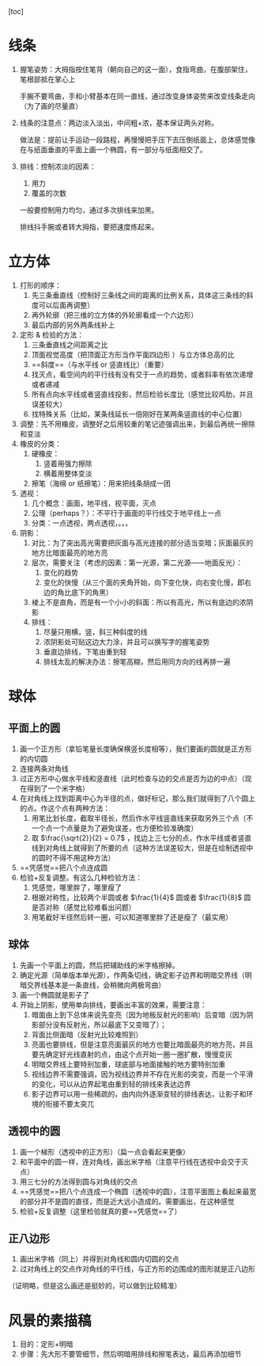 [toc]



# 线条



1. 握笔姿势：大拇指按住笔背（朝向自己的这一面），食指弯曲，在腹部架住，笔根部抵在掌心上

    手腕不要弯曲，手和小臂基本在同一直线，通过改变身体姿势来改变线条走向（为了画的尽量直）

2. 线条的注意点：两边淡入淡出，中间粗+浓，基本保证两头对称。

    做法是：提前让手运动一段路程，再慢慢把手压下去压倒纸面上，总体感觉像在与纸面垂直的平面上画一个椭圆，有一部分与纸面相交了。

3. 排线：控制浓淡的因素：

    1. 用力
    2. 覆盖的次数

    一般要控制用力均匀，通过多次排线来加黑。

    排线抖手腕或者转大拇指，要把速度练起来。



# 立方体

1. 打形的顺序：
    1. 先三条垂直线（控制好三条线之间的距离的比例关系，具体这三条线的斜度可以后面再调整）
    2. 再外轮廓（把三维的立方体的外轮廓看成一个六边形）
    3. 最后内部的另外两条线补上
2. 定形 $\&$ 检验的方法：
    1. 三条垂直线之间距离之比
    2. 顶面视觉高度（把顶面正方形当作平面四边形 ）与立方体总高的比
    3. ==斜度==（与水平线 or 竖直线比）（重要）
    4. 找灭点，看空间内的平行线有没有交于一点的趋势，或者斜率有依次递增或者递减
    5. 所有点向水平线或者竖直线投影，然后检验长度比（感觉比较鸡肋，并且误差较大）
    6. 找特殊关系（比如，某条线延长一倍刚好在某两条竖直线的中心位置）
3. 调整：先不用橡皮，调整好之后用较重的笔记迹强调出来，到最后再统一擦除和变淡
4. 橡皮的分类：
    1. 硬橡皮：
        1. 竖着用强力擦除
        2. 横着用整体变淡
    2. 擦笔（海绵 or 纸擦笔）：用来把线条胡成一团
5. 透视：
    1. 几个概念：画面，地平线，视平面，灭点
    2. 公理（perhaps？）：不平行于画面的平行线交于地平线上一点
    3. 分类：一点透视，两点透视，。。。
6. 阴影：
    1. 对比：为了突出高光需要把灰面与高光连接的部分适当变暗；灰面最灰的地方比暗面最亮的地方亮
    2. 层次，需要关注（考虑的因素：第一光源，第二光源——地面反光）：
        1. 变化的趋势
        2. 变化的快慢（从三个面的夹角开始，向下变化快，向右变化慢，即右边的角比底下的角黑）
    3. 棱上不是直角，而是有一个小小的斜面：所以有高光，所以有底边的浓阴影
    4. 排线：
        1. 尽量只用横，竖，斜三种斜度的线
        2. 浓阴影处可贴这边大力涂，并且可以换写字的握笔姿势
        3. 垂直边排线，下笔由重到轻
        4. 排线太乱的解决办法：擦笔高糊，然后用同方向的线再排一遍



# 球体



## 平面上的圆



1. 画一个正方形（拿铅笔量长度确保横竖长度相等），我们要画的圆就是正方形的内切圆
2. 连接两条对角线
3. 过正方形中心做水平线和竖直线（此时检查与边的交点是否为边的中点）（现在得到了一个米字格）
4. 在对角线上找到距离中心为半径的点，做好标记，那么我们就得到了八个圆上的点。作这个点有两种方法：
    1. 用笔比划长度，截取半径长，然后作水平线竖直线来获取另外三个点（不一个点一个点量是为了避免误差，也方便检验准确度）
    2. 取 $\frac{\sqrt{2}}{2} = 0.7$ ，找边上三七分的点，作水平线或者竖直线到对角线上就得到了所要的点（这种方法误差较大，但是在绘制透视中的圆时不得不用这种方法）
5. ==凭感觉==把八个点连成圆
6. 检验+反复调整。有这么几种检验方法：
    1. 凭感觉，哪里胖了，哪里瘦了
    2. 根据对称性，比较两个半圆或者 $\frac{1}{4}$ 圆或者 $\frac{1}{8}$ 圆是否对称（感觉比较难看出问题）
    3. 用笔截好半径然后转一圈，可以知道哪里胖了还是瘦了（最实用）



## 球体



1. 先画一个平面上的圆，然后把辅助线的米字格擦掉。
2. 确定光源（简单版本单光源），作两条切线，确定影子边界和明暗交界线（明暗交界线基本是一条直线，会稍微向两极弯曲）
3. 画一个椭圆就是影子了
4. 开始上阴影，使用单向排线，要画出丰富的效果，需要注意：
    1. 暗面由上到下总体来说先变亮（因为地板反射光的影响）后变暗（因为阴影部分没有反射光，所以最底下又变暗了）；
    2. 背面比侧面暗（反射光比较难照到）
    3. 亮面也要排线，但是注意亮面最灰的地方也要比暗面最亮的地方亮，并且要先确定好光线直射的点，由这个点开始一圈一圈扩散，慢慢变灰
    4. 明暗交界线上要特别加重，球底部与地面接触的地方要特别加重
    5. 视线边界不需要强调，因为视线边界并不存在光影的突变，而是一个平滑的变化，可以从边界起笔由重到轻的排线来表达边界
    6. 影子边界可以用一些稀疏的，由内向外逐渐变轻的排线表达，让影子和环境的衔接不要太突兀



## 透视中的圆



1. 画一个梯形（透视中的正方形）（扁一点会看起来更像）
2. 和平面中的圆一样，连对角线，画出米字格（注意平行线在透视中会交于灭点）
3. 用三七分的方法得到圆与对角线的交点
4. ==凭感觉==把八个点连成一个椭圆（透视中的圆），注意平面图上看起来最宽的部分并不是圆的直径，而是近大远小造成的。需要画出，在这种感觉
5. 检验+反复调整（这里检验就真的要==凭感觉==了）



## 正八边形



1. 画出米字格（同上）并得到对角线和圆内切圆的交点
2. 过对角线上的交点作对角线的平行线，与正方形的边围成的图形就是正八边形



（证明略，但是这么画还是挺妙的，可以做到比较精准）





# 风景的素描稿

1. 目的：定形+明暗
2. 步骤：先大形不要管细节，然后明暗用排线和擦笔表达，最后再添加细节